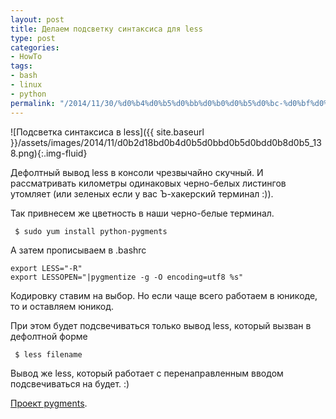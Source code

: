 ```yaml
---
layout: post
title: Делаем подсветку синтаксиса для less
type: post
categories:
- HowTo
tags:
- bash
- linux
- python
permalink: "/2014/11/30/%d0%b4%d0%b5%d0%bb%d0%b0%d0%b5%d0%bc-%d0%bf%d0%be%d0%b4%d1%81%d0%b2%d0%b5%d1%82%d0%ba%d1%83-%d1%81%d0%b8%d0%bd%d1%82%d0%b0%d0%ba%d1%81%d0%b8%d1%81%d0%b0-%d0%b4%d0%bb%d1%8f-less/"
---
```

![Подсветка синтаксиса в less]({{ site.baseurl }}/assets/images/2014/11/d0b2d18bd0b4d0b5d0bbd0b5d0bdd0b8d0b5_138.png){:.img-fluid}

Дефолтный вывод less  в консоли чрезвычайно скучный. И рассматривать километры одинаковых черно-белых листингов утомляет (или зеленых если у вас Ъ-хакерский терминал :)).

Так привнесем же цветность в наши черно-белые терминал.

```shell
 $ sudo yum install python-pygments
```

А затем прописываем в .bashrc

```
export LESS="-R"  
export LESSOPEN="|pygmentize -g -O encoding=utf8 %s"
```

Кодировку ставим на выбор. Но если чаще всего работаем в юникоде, то и оставляем юникод.

При этом будет подсвечиваться только вывод less, который вызван в дефолтной форме

```shell
 $ less filename
```

Вывод же less, который работает с перенаправленным вводом подсвечиваться на будет. :)

[Проект pygments](http://pygments.org/ "Python syntax highlighter").

